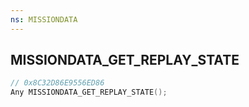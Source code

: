 ```yaml
---
ns: MISSIONDATA
---
```

## MISSIONDATA_GET_REPLAY_STATE

```c
// 0x8C32D86E9556ED86
Any MISSIONDATA_GET_REPLAY_STATE();
```

